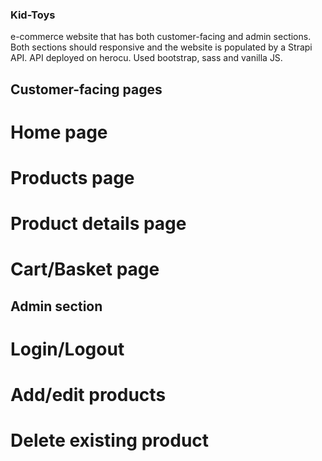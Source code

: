 ### Kid-Toys
e-commerce website that has both customer-facing and admin sections.
Both sections should responsive and the website is populated by a Strapi API.
API deployed on herocu.
Used bootstrap, sass and vanilla JS.

## Customer-facing pages
# Home page
# Products page
# Product details page
# Cart/Basket page

## Admin section
# Login/Logout
# Add/edit products
# Delete existing product
